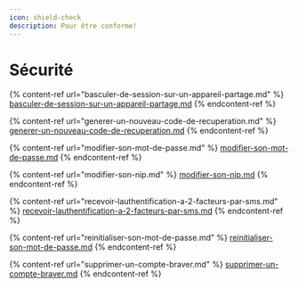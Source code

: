 ```yaml
---
icon: shield-check
description: Pour être conforme!
---
```


# Sécurité

{% content-ref url="basculer-de-session-sur-un-appareil-partage.md" %}
[basculer-de-session-sur-un-appareil-partage.md](basculer-de-session-sur-un-appareil-partage.md)
{% endcontent-ref %}

{% content-ref url="generer-un-nouveau-code-de-recuperation.md" %}
[generer-un-nouveau-code-de-recuperation.md](generer-un-nouveau-code-de-recuperation.md)
{% endcontent-ref %}

{% content-ref url="modifier-son-mot-de-passe.md" %}
[modifier-son-mot-de-passe.md](modifier-son-mot-de-passe.md)
{% endcontent-ref %}

{% content-ref url="modifier-son-nip.md" %}
[modifier-son-nip.md](modifier-son-nip.md)
{% endcontent-ref %}

{% content-ref url="recevoir-lauthentification-a-2-facteurs-par-sms.md" %}
[recevoir-lauthentification-a-2-facteurs-par-sms.md](recevoir-lauthentification-a-2-facteurs-par-sms.md)
{% endcontent-ref %}

{% content-ref url="reinitialiser-son-mot-de-passe.md" %}
[reinitialiser-son-mot-de-passe.md](reinitialiser-son-mot-de-passe.md)
{% endcontent-ref %}

{% content-ref url="supprimer-un-compte-braver.md" %}
[supprimer-un-compte-braver.md](supprimer-un-compte-braver.md)
{% endcontent-ref %}
